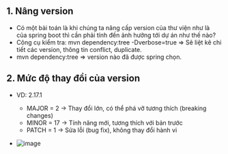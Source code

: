 ## 1. Nâng version
- Có một bài toán là khi chúng ta nâng cấp version của thư viện như là của spring boot thì cần phải tính đến ảnh hưởng tới dự án như thế nào?
- Công cụ kiểm tra: mvn dependency:tree -Dverbose=true => Sẽ liệt kê chi tiết các version, thông tin conflict, duplicate.
- mvn dependency:tree => version nào đã được spring chọn.

## 2. Mức độ thay đổi của version
- VD: 2.17.1
  + MAJOR = 2 → Thay đổi lớn, có thể phá vỡ tương thích (breaking changes)
  + MINOR = 17 → Tính năng mới, tương thích với bản trước
  + PATCH = 1 → Sửa lỗi (bug fix), không thay đổi hành vi

- ![image](https://github.com/user-attachments/assets/cf49de0e-fa5b-4b19-93fd-316764f164b0)
